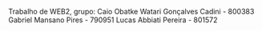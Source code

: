 Trabalho de WEB2, grupo:
Caio Obatke Watari Gonçalves Cadini - 800383
Gabriel Mansano Pires - 790951
Lucas Abbiati Pereira - 801572
